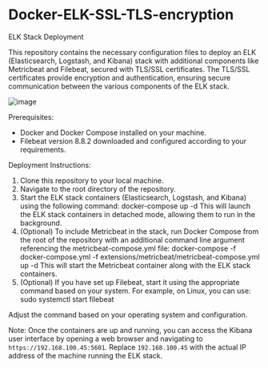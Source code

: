 # Docker-ELK-SSL-TLS-encryption
ELK Stack Deployment

This repository contains the necessary configuration files to deploy an ELK (Elasticsearch, Logstash, and Kibana) stack with additional components like Metricbeat and Filebeat, secured with TLS/SSL certificates. The TLS/SSL certificates provide encryption and authentication, ensuring secure communication between the various components of the ELK stack.


![image](https://github.com/IoannaMarina/Docker-ELK-SSL-TLS-encryption/assets/56870509/555fabc2-6d31-4afb-adf2-20ea740e1ec4)


Prerequisites:
- Docker and Docker Compose installed on your machine.
- Filebeat version 8.8.2 downloaded and configured according to your requirements.

Deployment Instructions:
1. Clone this repository to your local machine.
2. Navigate to the root directory of the repository.
3. Start the ELK stack containers (Elasticsearch, Logstash, and Kibana) using the following command:
   docker-compose up -d
This will launch the ELK stack containers in detached mode, allowing them to run in the background.
4. (Optional) To include Metricbeat in the stack, run Docker Compose from the root of the repository with an additional command line argument referencing the metricbeat-compose.yml file:
   docker-compose -f docker-compose.yml -f extensions/metricbeat/metricbeat-compose.yml up -d
This will start the Metricbeat container along with the ELK stack containers.
5. (Optional) If you have set up Filebeat, start it using the appropriate command based on your system. For example, on Linux, you can use:
   sudo systemctl start filebeat

Adjust the command based on your operating system and configuration.

Note: Once the containers are up and running, you can access the Kibana user interface by opening a web browser and navigating to `https://192.168.100.45:5601`. Replace `192.168.100.45` with the actual IP address of the machine running the ELK stack.
